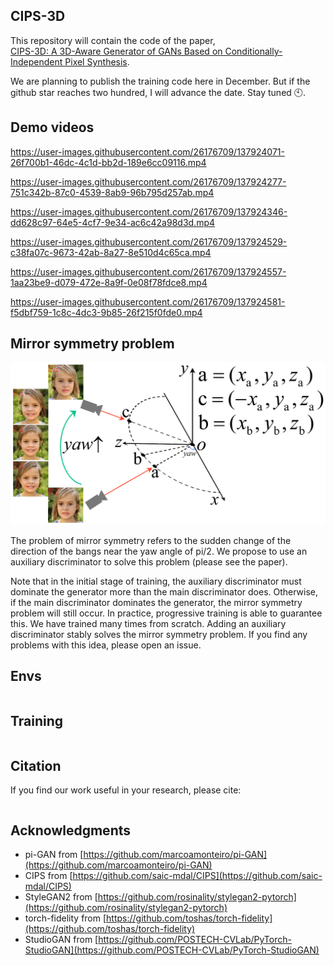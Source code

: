 ## CIPS-3D

This repository will contain the code of the paper, </br > 
[CIPS-3D: A 3D-Aware Generator of GANs Based on Conditionally-Independent Pixel Synthesis]().


We are planning to publish the training code here in December. But if the github star reaches two hundred, I will advance the date. Stay tuned :clock10:.


## Demo videos

https://user-images.githubusercontent.com/26176709/137924071-26f700b1-46dc-4c1d-bb2d-189e6cc09116.mp4

https://user-images.githubusercontent.com/26176709/137924277-751c342b-87c0-4539-8ab9-96b795d257ab.mp4

https://user-images.githubusercontent.com/26176709/137924346-dd628c97-64e5-4cf7-9e34-ac6c42a98d3d.mp4

https://user-images.githubusercontent.com/26176709/137924529-c38fa07c-9673-42ab-8a27-8e510d4c65ca.mp4

https://user-images.githubusercontent.com/26176709/137924557-1aa23be9-d079-472e-8a9f-0e08f78fdce8.mp4

https://user-images.githubusercontent.com/26176709/137924581-f5dbf759-1c8c-4dc3-9b85-26f215f0fde0.mp4


## Mirror symmetry problem

<img src="./.github/mirror_symm.png" width="800">

The problem of mirror symmetry refers to the sudden change of the direction of the bangs near the yaw angle of pi/2. We propose to use an auxiliary discriminator to solve this problem (please see the paper).

Note that in the initial stage of training, the auxiliary discriminator must dominate the generator more than the main discriminator does. Otherwise, if the main discriminator dominates the generator, the mirror symmetry problem will still occur. In practice, progressive training is able to guarantee this. We have trained many times from scratch. Adding an auxiliary discriminator stably solves the mirror symmetry problem. If you find any problems with this idea, please open an issue. 

## Envs

```bash


```


## Training

```bash

```


## Citation

If you find our work useful in your research, please cite:
```

```

## Acknowledgments

- pi-GAN from [https://github.com/marcoamonteiro/pi-GAN](https://github.com/marcoamonteiro/pi-GAN)
- CIPS from [https://github.com/saic-mdal/CIPS](https://github.com/saic-mdal/CIPS)
- StyleGAN2 from [https://github.com/rosinality/stylegan2-pytorch](https://github.com/rosinality/stylegan2-pytorch)
- torch-fidelity from [https://github.com/toshas/torch-fidelity](https://github.com/toshas/torch-fidelity)
- StudioGAN from [https://github.com/POSTECH-CVLab/PyTorch-StudioGAN](https://github.com/POSTECH-CVLab/PyTorch-StudioGAN)

